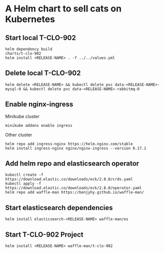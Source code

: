 # A Helm chart to sell cats on Kubernetes

## Start local T-CLO-902
```
helm dependency build
charts/t-clo-902
helm install <RELEASE-NAME> . -f ../../values.yml
```

## Delete local T-CLO-902
```
helm delete <RELEASE-NAME> && kubectl delete pvc data-<RELEASE-NAME>-mysql-0 && kubectl delete pvc data-<RELEASE-NAME>-rabbitmq-0 
```

## Enable nginx-ingress 

Minikube cluster
```
minikube addons enable ingress
```

Other cluster
```
helm repo add ingress-nginx https://helm.nginx.com/stable
helm install ingress-nginx nginx/nginx-ingress --version 0.17.1
```


## Add helm repo and elasticsearch operator
```
kubectl create -f https://download.elastic.co/downloads/eck/2.8.0/crds.yaml
kubectl apply -f https://download.elastic.co/downloads/eck/2.8.0/operator.yaml
helm repo add waffle-man https://benjyhy.github.io/waffle-man/
```

## Start elasticsearch dependencies
```
helm install elasticsearch-<RELEASE-NAME> waffle-man/es
```

## Start T-CLO-902 Project
```
helm install <RELEASE-NAME> waffle-man/t-clo-902
```
